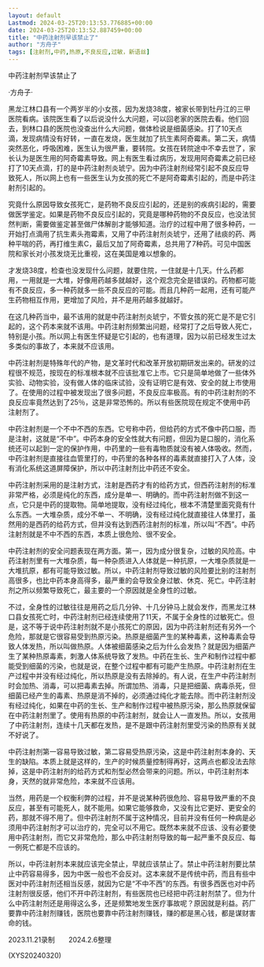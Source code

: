 ```yaml
---
layout: default
Lastmod: 2024-03-25T20:13:53.776885+00:00
date: 2024-03-25T20:13:52.887459+00:00
title: "中药注射剂早该禁止了"
author: "方舟子"
tags: [注射剂,中药,热原,不良反应,过敏，新语丝]
---
```


中药注射剂早该禁止了

·方舟子·

黑龙江林口县有一个两岁半的小女孩，因为发烧38度，被家长带到牡丹江的三甲医院看病。该院医生看了以后说没什么大问题，可以回老家的医院去看。他们回去，到林口县的医院也没查出什么大问题，做体检说是细菌感染。打了10天点滴，发现病情没有好转，一直在发烧，医生就加了抗生素阿奇霉素。第二天，病情突然恶化，呼吸困难，医生认为很严重，要转院。女孩在转院途中不幸去世了，家长认为是医生用的阿奇霉素导致。网上有医生看过病历，发现用阿奇霉素之前已经打了10天点滴，打的是中药注射剂炎琥宁。因为中药注射剂经常引起不良反应导致死人，所以网上也有一些医生认为女孩的死亡不是阿奇霉素引起的，而是中药注射剂引起的。

究竟什么原因导致女孩死亡，是药物不良反应引起的，还是别的疾病引起的，需要做医学鉴定。如果是药物不良反应引起的，究竟是哪种药物的不良反应，也没法贸然判断，需要做鉴定甚至做尸体解剖才能够知道。治疗的过程中用了很多种药，一开始打点滴用了抗生素头孢霉素，又用了中药注射剂炎琥宁，还用了祛痰的药、两种平喘的药，再打维生素C，最后又加了阿奇霉素，总共用了7种药。可见中国医院和家长对小孩发烧无比重视，这在美国是难以想象的。

才发烧38度，检查也没发现什么问题，就要住院，一住就是十几天。什么药都用，一用就是一大堆，好像用药越多就越好，这个观念完全是错误的。药物都可能有不良反应，多一种药就多一些不良反应的可能。而且几种药一起用，还有可能产生药物相互作用，更增加了风险，并不是用药越多就越好。

在这几种药当中，最不该用的就是中药注射剂炎琥宁，不管女孩的死亡是不是它引起的，这个药本来就不该用。中药注射剂频繁出问题，经常打了之后导致人死亡，特别是小孩。所以网上有医生怀疑是它引起的，也有道理，因为以前已经发生过太多类似的事故了，本来就不应该用。

中药注射剂是特殊年代的产物，是文革时代和改革开放初期研发出来的。研发的过程很不规范，按现在的标准根本就不应该批准它上市。它只是简单地做了一些体外实验、动物实验，没有做人体的临床试验，没有证明它是有效、安全的就上市使用了。在使用的过程中被发现出了很多问题，不良反应率极高。有的中药注射剂的不良反应率竟然达到了25％，这是非常恐怖的。所以有些医院现在规定不使用中药注射剂了。

中药注射剂是一个不中不西的东西。它号称中药，但给药的方式不像中药口服，而是注射，这就是“不中”。中药本身的安全性就大有问题，但因为是口服的，消化系统还可以起到一定的保护作用，中药里的一些有毒物质就没有被人体吸收。然而，中药注射剂是直接往血管里打的，中药里的各种各样的毒素就直接打入了人体，没有消化系统这道屏障保护，所以中药注射剂比中药还不安全。

中药注射剂采用的是注射方式，注射是西药才有的给药方式，但西药注射剂的标准非常严格，必须是纯化的东西，成分是单一、明确的。而中药注射剂做不到这一点，它只是中药的提取物。简单地提取，没有经过纯化，根本不清楚里面究竟有什么东西。一大堆杂质，成分不单一、不明确，没有经过纯化就直接往人体里打，虽然用的是西药的给药方式，但并没有达到西药注射剂的标准，所以叫“不西”。中药注射剂就是不中不西的东西，本质上很危险、很不安全。

中药注射剂的安全问题表现在两方面。第一，因为成分很复杂，过敏的风险高。中药注射剂里有一大堆杂质，每一种杂质进入人体就是一种抗原，一大堆杂质就是一大堆抗原，都有可能导致过敏。所以，中药注射剂导致过敏的风险要比别的注射剂高很多，也比中药本身高得多，最严重的会导致全身过敏、休克、死亡。中药注射剂之所以频繁导致死亡，最主要的一个原因就是全身性的过敏。

不过，全身性的过敏往往是用药之后几分钟、十几分钟马上就会发作，而黑龙江林口县女孩死亡时，中药注射剂已经连续使用了11天，不属于全身性的过敏死亡。但是，这不等于说中药注射剂就不是小孩死亡的原因，因为中药注射剂还有另外一个危险，那就是它很容易受到热原污染。热原是细菌产生的某种毒素，这种毒素会导致人体发热，所以叫做热原。人体被细菌感染之后为什么会发热？就是因为细菌产生了某种热原毒素，刺激人体系统导致了发热。中药在生长、生产和制作过程中都能受到细菌的污染，也就是说，在整个过程中都有可能产生热原。中药注射剂在生产过程中并没有经过纯化，所以热原是没有去除掉的。有人说，在生产中药注射剂时会加热、消毒，可以把毒素去掉。所谓加热、消毒，只是把细菌、病毒杀死，但细菌已经产生的毒素、热原是消不掉的，必须通过纯化才能去除。而中药注射剂没有经过纯化，如果在中药的生长、生产和制作过程中被热原污染，那么热原就保留在中药注射剂里了。使用有热原的中药注射剂，就会让人一直发热。所以，女孩用了中药注射剂，连续十几天都在发热，是不是跟中药注射剂里受污染的热原有关就不好说了。

中药注射剂第一容易导致过敏，第二容易受热原污染，这是中药注射剂本身的、天生的缺陷。本质上就是这样的，生产的时候质量控制得再好，这两点也都没法去除掉，这是中药注射剂的给药方式和剂型必然会带来的问题。所以，中药注射剂本身，天然的就非常危险，本来就不应该用。

当然，用药是一个权衡利弊的过程，并不是说某种药很危险、容易导致严重的不良反应，甚至有可能死人，就不能用。如果它能够救命，又没有比它更好、更安全的药，那就不得不用了。但中药注射剂不属于这种情况，目前并没有任何一种病是必须用中药注射剂才可以治疗的，完全可以不用它。既然本来就不应该、没有必要使用中药注射剂，而它又非常危险，那么中药注射剂导致的每一起严重不良反应、每一例死亡都是不应该的。

所以，中药注射剂本来就应该完全禁止，早就应该禁止了。禁止中药注射剂要比禁止中药容易得多，因为中医一般也不会反对。这本来就不是传统中药，而且有些中医对中药注射剂还相当反感，就因为它是“不中不西”的东西。有很多西医也对中药注射剂很反感，他们不开中药注射剂，有些医院也已经把中药注射剂禁了。但为什么中药注射剂还是用得这么多，还是频繁地发生医疗事故呢？原因就是利益。药厂要靠中药注射剂赚钱，医院也要靠中药注射剂赚钱，赚的都是黑心钱，都是谋财害命的钱。

2023.11.21录制　　2024.2.6整理

(XYS20240320)

